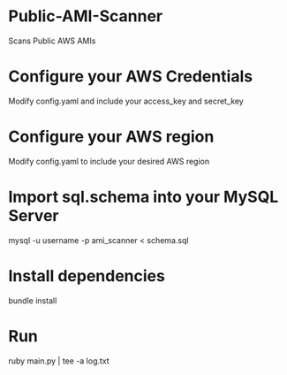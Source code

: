 # Public-AMI-Scanner
Scans Public AWS AMIs

# Configure your AWS Credentials
Modify config.yaml and include your access_key and secret_key

# Configure your AWS region
Modify config.yaml to include your desired AWS region

# Import sql.schema into your MySQL Server
mysql -u username -p ami_scanner < schema.sql

# Install dependencies
bundle install 

# Run
ruby main.py | tee -a log.txt